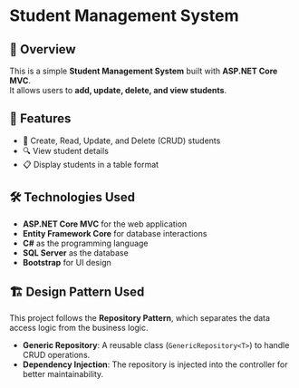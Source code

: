 #  Student Management System

## 📌 Overview
This is a simple **Student Management System** built with **ASP.NET Core MVC**.  
It allows users to **add, update, delete, and view students**.  

## 🚀 Features
- 📝 Create, Read, Update, and Delete (CRUD) students  
- 🔍 View student details  
- 📋 Display students in a table format  

## 🛠️ Technologies Used
- **ASP.NET Core MVC** for the web application  
- **Entity Framework Core** for database interactions  
- **C#** as the programming language  
- **SQL Server** as the database  
- **Bootstrap** for UI design  

## 🏗️ Design Pattern Used
This project follows the **Repository Pattern**, which separates the data access logic from the business logic.  
- **Generic Repository**: A reusable class (`GenericRepository<T>`) to handle CRUD operations.  
- **Dependency Injection**: The repository is injected into the controller for better maintainability.  
